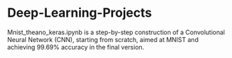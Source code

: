 # Deep-Learning-Projects

Mnist_theano_keras.ipynb is a step-by-step construction of a Convolutional Neural Network (CNN), starting from scratch, aimed at MNIST and achieving 99.69% accuracy in the final version.
